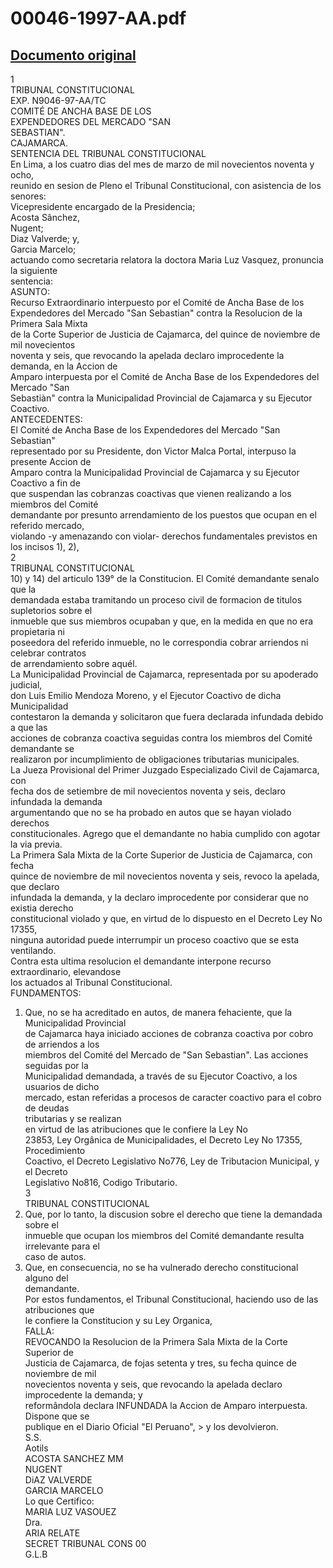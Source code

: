 
00046-1997-AA.pdf
=================
  
[Documento original](https://tc.gob.pe/jurisprudencia/1998/00046-1997-AA.pdf)  
---  
1  
TRIBUNAL CONSTITUCIONAL  
EXP. N9046-97-AA/TC  
COMITÉ DE ANCHA BASE DE LOS  
EXPENDEDORES DEL MERCADO "SAN  
SEBASTIAN".  
CAJAMARCA.  
SENTENCIA DEL TRIBUNAL CONSTITUCIONAL  
En Lima, a los cuatro dias del mes de marzo de mil novecientos noventa y ocho,  
reunido en sesion de Pleno el Tribunal Constitucional, con asistencia de los senores:  
Vicepresidente encargado de la Presidencia;  
Acosta Sânchez,  
Nugent;  
Diaz Valverde; y,  
Garcia Marcelo;  
actuando como secretaria relatora la doctora Maria Luz Vasquez, pronuncia la siguiente  
sentencia:  
ASUNTO:  
Recurso Extraordinario interpuesto por el Comité de Ancha Base de los  
Expendedores del Mercado "San Sebastian" contra la Resolucion de la Primera Sala Mixta  
de la Corte Superior de Justicia de Cajamarca, del quince de noviembre de mil novecientos  
noventa y seis, que revocando la apelada declaro improcedente la demanda, en la Accion de  
Amparo interpuesta por el Comité de Ancha Base de los Expendedores del Mercado "San  
Sebastiàn" contra la Municipalidad Provincial de Cajamarca y su Ejecutor Coactivo.  
ANTECEDENTES:  
El Comité de Ancha Base de los Expendedores del Mercado "San Sebastian"  
representado por su Presidente, don Victor Malca Portal, interpuso la presente Accion de  
Amparo contra la Municipalidad Provincial de Cajamarca y su Ejecutor Coactivo a fin de  
que suspendan las cobranzas coactivas que vienen realizando a los miembros del Comité  
demandante por presunto arrendamiento de los puestos que ocupan en el referido mercado,  
violando -y amenazando con violar- derechos fundamentales previstos en los incisos 1), 2),  
2  
TRIBUNAL CONSTITUCIONAL  
10) y 14) del articulo 139° de la Constitucion. El Comité demandante senalo que la  
demandada estaba tramitando un proceso civil de formacion de titulos supletorios sobre el  
inmueble que sus miembros ocupaban y que, en la medida en que no era propietaria ni  
poseedora del referido inmueble, no le correspondia cobrar arriendos ni celebrar contratos  
de arrendamiento sobre aquél.  
La Municipalidad Provincial de Cajamarca, representada por su apoderado judicial,  
don Luis Emilio Mendoza Moreno, y el Ejecutor Coactivo de dicha Municipalidad  
contestaron la demanda y solicitaron que fuera declarada infundada debido a que las  
acciones de cobranza coactiva seguidas contra los miembros del Comité demandante se  
realizaron por incumplimiento de obligaciones tributarias municipales.  
La Jueza Provisional del Primer Juzgado Especializado Civil de Cajamarca, con  
fecha dos de setiembre de mil novecientos noventa y seis, declaro infundada la demanda  
argumentando que no se ha probado en autos que se hayan violado derechos  
constitucionales. Agrego que el demandante no habia cumplido con agotar la via previa.  
La Primera Sala Mixta de la Corte Superior de Justicia de Cajamarca, con fecha  
quince de noviembre de mil novecientos noventa y seis, revoco la apelada, que declaro  
infundada la demanda, y la declaro improcedente por considerar que no existia derecho  
constitucional violado y que, en virtud de lo dispuesto en el Decreto Ley No 17355,  
ninguna autoridad puede interrumpir un proceso coactivo que se esta ventilando.  
Contra esta ultima resolucion el demandante interpone recurso extraordinario, elevandose  
los actuados al Tribunal Constitucional.  
FUNDAMENTOS:  
1. Que, no se ha acreditado en autos, de manera fehaciente, que la Municipalidad Provincial  
de Cajamarca haya iniciado acciones de cobranza coactiva por cobro de arriendos a los  
miembros del Comité del Mercado de "San Sebastian". Las acciones seguidas por la  
Municipalidad demandada, a través de su Ejecutor Coactivo, a los usuarios de dicho  
mercado, estan referidas a procesos de caracter coactivo para el cobro de deudas  
tributarias y se realizan  
en virtud de las atribuciones que le confiere la Ley No  
23853, Ley Orgânica de Municipalidades, el Decreto Ley No 17355, Procedimiento  
Coactivo, el Decreto Legislativo No776, Ley de Tributacion Municipal, y el Decreto  
Legislativo No816, Codigo Tributario.  
3  
TRIBUNAL CONSTITUCIONAL  
2. Que, por lo tanto, la discusion sobre el derecho que tiene la demandada sobre el  
inmueble que ocupan los miembros del Comité demandante resulta irrelevante para el  
caso de autos.  
3. Que, en consecuencia, no se ha vulnerado derecho constitucional alguno del  
demandante.  
Por estos fundamentos, el Tribunal Constitucional, haciendo uso de las atribuciones que  
le confiere la Constitucion y su Ley Organica,  
FALLA:  
REVOCANDO la Resolucion de la Primera Sala Mixta de la Corte Superior de  
Justicia de Cajamarca, de fojas setenta y tres, su fecha quince de noviembre de mil  
novecientos noventa y seis, que revocando la apelada declaro improcedente la demanda; y  
reformândola declara INFUNDADA la Accion de Amparo interpuesta. Dispone que se  
publique en el Diario Oficial "El Peruano", > y los devolvieron.  
S.S.  
Aotils  
ACOSTA SANCHEZ MM  
NUGENT  
DiAZ VALVERDE  
GARCIA MARCELO  
Lo que Certifico:  
MARIA LUZ VASOUEZ  
Dra.  
ARIA RELATE  
SECRET TRIBUNAL CONS 00  
G.L.B